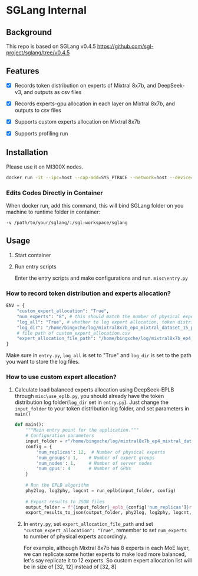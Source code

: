 # SGLang Internal

## Background

This repo is based on SGLang v0.4.5 https://github.com/sgl-project/sglang/tree/v0.4.5



## Features

- [x] Records token distribution on experts of Mixtral 8x7b, and DeepSeek-v3, and outputs as csv files
- [x]  Records experts-gpu allocation in each layer on Mixtral 8x7b, and outputs to csv files
- [x]  Supports custom experts allocation on Mixtral 8x7b
- [x] Supports profiling run



## Installation

Please use it on MI300X nodes.

```bash
docker run -it --ipc=host --cap-add=SYS_PTRACE --network=host --device=/dev/kfd --device=/dev/dri -v /home/username/:/home/username/ -v /home/username/bind/sglang/:/sgl-workspace/sglang --security-opt seccomp=unconfined --group-add video --privileged lmsysorg/sglang:v0.4.5-rocm630
```



### Edits Codes Directly in Container

When docker run, add this command, this will bind SGLang folder on you machine to runtime folder in container:

 `-v /path/to/your/sglang/:/sgl-workspace/sglang`



## Usage

1. Start container

2. Run entry scripts

   Enter the entry scripts and make configurations and run. `misc\entry.py`

### How to record token distribution and experts allocation?

```python
ENV = {
    "custom_expert_allocation": "True",
    "num_experts": "8", # this should match the number of physical experts if we use custom expert allocation
    "log_all": "True", # whether to log expert allocation, token distribution info...
    "log_dir": "/home/bingxche/log/mixtral8x7b_ep4_mixtral_dataset_15_prompts_8_custom_experts", # directory of log files
    # file path of custom_expert_allocation.csv
    "expert_allocation_file_path": "/home/bingxche/log/mixtral8x7b_ep4_mixtral_dataset_15_prompts_vanilla/moe_token_dist_eplb_8replicas_1groups_1nodes_4gpus/phy2log_8replicas_1groups_1nodes_4gpus.json",
}
```

Make sure in `entry.py`, `log_all` is set to "True" and `log_dir` is set to the path you want to store the log files. 



### How to use custom expert allocation?

1. Calculate load balanced experts allocation using DeepSeek-EPLB through `misc\use_eplb.py`, you should already have the token distribution log folder(`log_dir` set in `entry.py`). Just change the `input_folder` to your token distribution log folder, and set parameters in `main()`

   ```python
   def main():
       """Main entry point for the application."""
       # Configuration parameters
       input_folder = r"/home/bingxche/log/mixtral8x7b_ep4_mixtral_dataset_15_prompts_vanilla/moe_token_dist"
       config = {
           'num_replicas': 12,  # Number of physical experts
           'num_groups': 1,    # Number of expert groups
           'num_nodes': 1,     # Number of server nodes
           'num_gpus': 4       # Number of GPUs
       }
       
       # Run the EPLB algorithm
       phy2log, log2phy, logcnt = run_eplb(input_folder, config)
       
       # Export results to JSON files
       output_folder = f"{input_folder}_eplb_{config['num_replicas']}replicas_{config['num_groups']}groups_{config['num_nodes']}nodes_{config['num_gpus']}gpus"
       export_results_to_json(output_folder, phy2log, log2phy, logcnt, config)
   
   ```

   2. In `entry.py`, set `expert_allocation_file_path`  and set `"custom_expert_allocation": "True"`,  remember to set `num_experts` to number of physical experts accordingly. 

      For example, although Mixtral 8x7b has 8 experts in each MoE layer, we can replicate some hotter experts to make load more balanced, let's say replicate it to 12 experts. So custom expert allocation list will be in size of [32, 12]  instead of [32, 8]